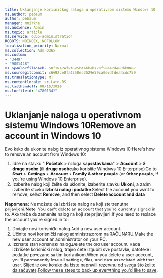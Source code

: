 ```yaml
---
title: Uklanjanje korisničkog naloga u operativnom sistemu Windows 10
ms.author: pebaum
author: pebaum
manager: mnirkhe
ms.audience: Admin
ms.topic: article
ms.service: o365-administration
ROBOTS: NOINDEX, NOFOLLOW
localization_priority: Normal
ms.collection: Adm_O365
ms.custom:
- "3449"
- "9001448"
ms.openlocfilehash: 58f18a2ef8f685b4ebb4b274f506e2de03bb0807
ms.sourcegitcommit: c6692ce0fa1358ec3529e59ca0ecdfdea4cdc759
ms.translationtype: MT
ms.contentlocale: sr-Latn-RS
ms.lasthandoff: 09/15/2020
ms.locfileid: "47801342"
---
```

# <a name="remove-an-account-in-windows-10"></a><span data-ttu-id="2ef2c-102">Uklanjanje naloga u operativnom sistemu Windows 10</span><span class="sxs-lookup"><span data-stu-id="2ef2c-102">Remove an account in Windows 10</span></span>

<span data-ttu-id="2ef2c-103">Evo kako da uklonite nalog iz operativnog sistema Windows 10:</span><span class="sxs-lookup"><span data-stu-id="2ef2c-103">Here's how to remove an account from Windows 10:</span></span>

1. <span data-ttu-id="2ef2c-104">Idite na stavku " **Početak**  >  naloga sa**postavkama**"  >  **Account**  >  **& druge osobe** (ili **druge osobe**ako koristite Windows 10 Enterprise).</span><span class="sxs-lookup"><span data-stu-id="2ef2c-104">Go to **Start** > **Settings** > **Account** > **Family & other people** (or **Other people**, if you're using Windows 10 Enterprise).</span></span>
2. <span data-ttu-id="2ef2c-105">Izaberite nalog koji želite da uklonite, izaberite stavku **Ukloni**, a zatim izaberite stavku **Izbriši nalog i podatke**.</span><span class="sxs-lookup"><span data-stu-id="2ef2c-105">Select the account you want to remove, select **Remove**, and then select **Delete account and data**.</span></span>
 
<span data-ttu-id="2ef2c-106">**Napomena:** Ne možete da izbrišete nalog na koji ste trenutno prijavljeni.</span><span class="sxs-lookup"><span data-stu-id="2ef2c-106">**Note:** You can't delete an account that you're currently signed in to.</span></span>  <span data-ttu-id="2ef2c-107">Ako treba da zamenite nalog na koji ste prijavljeni:</span><span class="sxs-lookup"><span data-stu-id="2ef2c-107">If you need to replace the account you're signed in to:</span></span>

1. <span data-ttu-id="2ef2c-108">Dodajte novi korisnički nalog.</span><span class="sxs-lookup"><span data-stu-id="2ef2c-108">Add a new user account.</span></span>
2. <span data-ttu-id="2ef2c-109">Učinite novi korisnički nalog administratorom na RAČUNARU.</span><span class="sxs-lookup"><span data-stu-id="2ef2c-109">Make the new user account an administrator on your PC.</span></span>
3. <span data-ttu-id="2ef2c-110">Izbrišite stari korisnički nalog.</span><span class="sxs-lookup"><span data-stu-id="2ef2c-110">Delete the old user account.</span></span> <span data-ttu-id="2ef2c-111">Kada izbrišete korisnički nalog, trajno ćete izgubiti sve postavke, datoteke i podatke povezane sa tim korisnikom.</span><span class="sxs-lookup"><span data-stu-id="2ef2c-111">When you delete a user account, you'll permanently lose all settings, files, and data associated with that user.</span></span> <span data-ttu-id="2ef2c-112">[Slijedite ove korake da biste napravili rezervnu od svega što želite da sačuvate](https://support.microsoft.com/help/4027408/windows-10-backup-and-restore).</span><span class="sxs-lookup"><span data-stu-id="2ef2c-112">[Follow these steps to back up everything you'd like to save](https://support.microsoft.com/help/4027408/windows-10-backup-and-restore).</span></span>